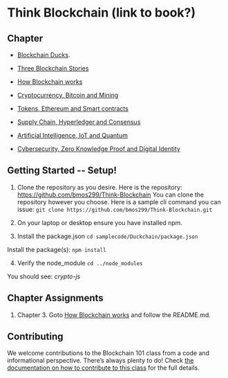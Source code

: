 # Think Blockchain (link to book?)

## Chapter       

- [Blockchain Ducks](https://github.com/bmos299/Blockchain101/tree/main/Blockchain%20Ducks). 

- [Three Blockchain Stories](https://github.com/bmos299/Blockchain101/tree/main/Three%20Blockchain%20Stories)

- [How Blockchain works](https://github.com/bmos299/Blockchain101/tree/main/How%20Blockchain%20Works)

- [Cryptocurrency, Bitcoin and Mining](https://github.com/bmos299/Blockchain101/tree/main/Cryptocurrency%2C%20Bitcoin%20and%20Mining)

- [Tokens, Ethereum and Smart contracts](https://github.com/bmos299/Blockchain101/tree/main/Tokens%2C%20Ethereum%20and%20Smart%20Contracts)
 
- [Supply Chain, Hyperledger and Consensus](https://github.com/bmos299/Blockchain101/tree/main/Supply%20Chain%2C%20Hyperledger%20and%20Consensus)
 
- [Artificial Intelligence, IoT and Quantum](https://github.com/bmos299/Blockchain101/tree/main/Artificial%20Intelligence%2C%20IoT%20and%20Quantum)

- [Cybersecurity, Zero Knowledge Proof and Digital Identity](https://github.com/bmos299/Blockchain101/tree/main/Cybersecurity%2C%20Zero%20Knowledge%20Proof%20and%20Digital%20Identity)


## Getting Started -- Setup!

1.  Clone the repository as you desire.  Here is the repository: https://github.com/bmos299/Think-Blockchain
You can clone the repository however you choose.  Here is a sample cli command you can issue:
`git clone https://github.com/bmos299/Think-Blockchain.git`

2.  On your laptop or desktop ensure you have installed npm.  

3.  Install the package.json
`cd samplecode/Duckchain/package.json`

Install the package(s):
`npm install`

4.  Verify the node_module
`cd ../node_modules`

You should see: *crypto-js*

## Chapter Assignments
1.  Chapter 3.  Goto [How Blockchain works](https://github.com/bmos299/Blockchain101/tree/main/How%20Blockchain%20Works) and follow the README.md.
 
## Contributing

We welcome contributions to the Blockchain 101 class from a code and informational perspective.
There’s always plenty to do! Check [the documentation on how to contribute to this class](http://yahoo.com)
for the full details.

